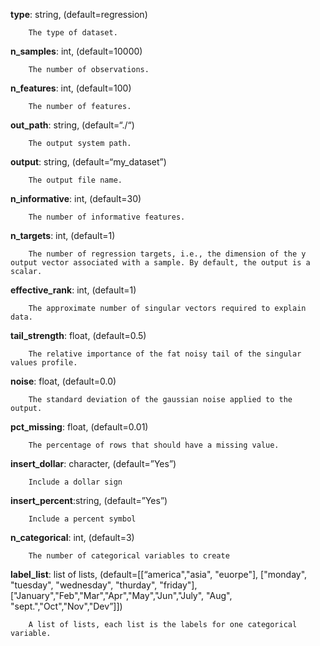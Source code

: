 **type**: string, (default=regression)

		The type of dataset.  

**n_samples**: int, (default=10000)

		The number of observations.

**n_features**: int, (default=100)

		The number of features.

**out_path**: string, (default=“./“)

		The output system path. 

**output**: string, (default=“my_dataset”)

		The output file name.

**n_informative**: int, (default=30)

		The number of informative features.

**n_targets**: int, (default=1)

		The number of regression targets, i.e., the dimension of the y output vector associated with a sample. By default, the output is a scalar.

**effective_rank**: int, (default=1)

		The approximate number of singular vectors required to explain data.

**tail_strength**: float, (default=0.5)

		The relative importance of the fat noisy tail of the singular values profile.

**noise**: float, (default=0.0)

		The standard deviation of the gaussian noise applied to the output.

**pct_missing**: float, (default=0.01)

		The percentage of rows that should have a missing value.

**insert_dollar**: character, (default=”Yes”)

		Include a dollar sign

**insert_percent**:string, (default=”Yes”)

		Include a percent symbol

**n_categorical**: int, (default=3)

		The number of categorical variables to create

**label_list**: list of lists, (default=[[“america","asia", "euorpe"], ["monday", "tuesday", "wednesday", "thurday", "friday"], ["January","Feb","Mar","Apr","May","Jun","July", "Aug", "sept.","Oct","Nov","Dev”]])

		A list of lists, each list is the labels for one categorical variable.
